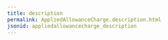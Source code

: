 ```yaml
---
title: description
permalink: AppliedAllowanceCharge.description.html
jsonid: appliedallowancecharge_description
---
```

